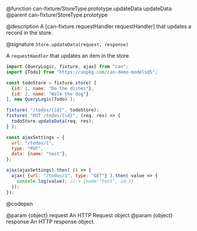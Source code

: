 @function can-fixture/StoreType.prototype.updateData updateData
@parent can-fixture/StoreType.prototype

@description A [can-fixture.requestHandler requestHandler] that updates a record in the store.

@signature `Store.updateData(request, response)`

  A `requestHandler` that updates an item in the store.

  ```js
  import {QueryLogic, fixture, ajax} from "can";
  import {Todo} from "https://unpkg.com/can-demo-models@5";

  const todoStore = fixture.store( [
    {id: 1, name: "Do the dishes"},
    {id: 2, name: "Walk the dog"}
  ], new QueryLogic(Todo) );

  fixture( "/todos/{id}", todoStore);
  fixture( "PUT /todos/{id}", (req, res) => {
    todoStore.updateData(req, res);
  } );

  const ajaxSettings = {
    url: "/todos/1",
    type: "PUT",
    data: {name: "test"},
  };

  ajax(ajaxSettings).then( () => {
    ajax( {url: "/todos/1", type: "GET"} ).then( value => {
      console.log(value); //-> {name:"test", id:1}
    });
  });

  ```
  @codepen

  @param {object} request An HTTP Request object
  @param {object} response An HTTP response object.
